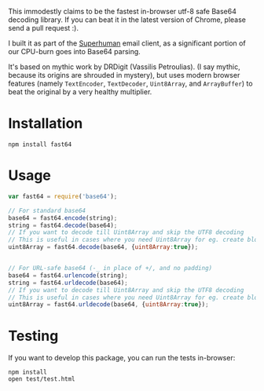
This immodestly claims to be the fastest in-browser utf-8 safe Base64
decoding library. If you can beat it in the latest version of Chrome, please
send a pull request :).

I built it as part of the [Superhuman](https://superhuman.com) email client,
as a significant portion of our CPU-burn goes into Base64 parsing.

It's based on mythic work by DRDigit (Vassilis Petroulias). (I say mythic,
because its origins are shrouded in mystery), but uses modern browser
features (namely `TextEncoder`, `TextDecoder`, `Uint8Array`, and
`ArrayBuffer`) to beat the original by a very healthy multiplier.

Installation
============

```
npm install fast64
```

Usage
=====

```js
var fast64 = require('base64');

// For standard base64
base64 = fast64.encode(string);
string = fast64.decode(base64);
// If you want to decode till Uint8Array and skip the UTF8 decoding
// This is useful in cases where you need Uint8Array for eg. create blob out of Uint8Array result.
uint8Array = fast64.decode(base64, {uint8Array:true});


// For URL-safe base64 (-_ in place of +/, and no padding)
base64 = fast64.urlencode(string);
string = fast64.urldecode(base64);
// If you want to decode till Uint8Array and skip the UTF8 decoding
// This is useful in cases where you need Uint8Array for eg. create blob out of Uint8Array result.
uint8Array = fast64.urldecode(base64, {uint8Array:true});
```

Testing
=======

If you want to develop this package, you can run the tests in-browser:

```
npm install
open test/test.html
```

